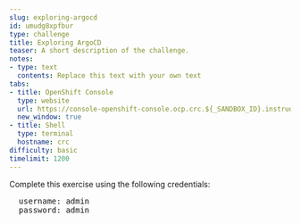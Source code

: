 ```yaml
---
slug: exploring-argocd
id: umudg8xpfbur
type: challenge
title: Exploring ArgoCD
teaser: A short description of the challenge.
notes:
- type: text
  contents: Replace this text with your own text
tabs:
- title: OpenShift Console
  type: website
  url: https://console-openshift-console.ocp.crc.${_SANDBOX_ID}.instruqt.io
  new_window: true
- title: Shell
  type: terminal
  hostname: crc
difficulty: basic
timelimit: 1200
---
```


Complete this exercise using the following credentials:

<pre>
  username: admin
  password: admin
</pre>

